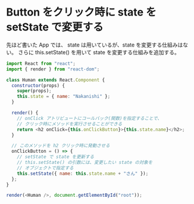 # Button をクリック時に state をsetState で変更する

先ほど書いた App では、 state は用いているが、state を変更する仕組みはない。
さらに this.setState() を用いて state を変更する仕組みを追加する。

```js
import React from "react";
import { render } from "react-dom";

class Human extends React.Component {
  constructor(props) {
    super(props);
    this.state = { name: "Nakanishi" };
  }

  render() {
    // onClick アトリビュートにコールバック(関数)を指定することで、
    // クリック時にメソッドを実行させることができる
    return <h2 onClick={this.onClickButton}>{this.state.name}</h2>;
  }

  // このメソッドを h2 クリック時に発動させる
  onClickButton = () => {
    // setState で state を更新する
    // this.setState() の引数には、変更したい state の対象を
    // オブジェクトで指定する
    this.setState({ name: this.state.name + "さん" });
  };
}

render(<Human />, document.getElementById("root"));

```
